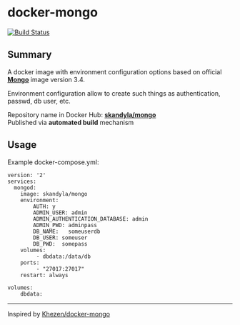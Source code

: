 docker-mongo
============

[![Build Status](https://travis-ci.org/skandyla/docker-mongo.svg?branch=master)](https://travis-ci.org/skandyla/docker-mongo)


## Summary

A docker image with environment configuration options based on official **[Mongo](https://hub.docker.com/_/mongo/)** image version 3.4.  

Environment configuration allow to create such things as authentication, passwd, db user, etc.  

Repository name in Docker Hub: **[skandyla/mongo](https://hub.docker.com/r/skandyla/mongo/)**  
Published via **automated build** mechanism  

## Usage

Example docker-compose.yml: 
 
```
version: '2'
services:
  mongod:
    image: skandyla/mongo
    environment:
        AUTH: y
        ADMIN_USER: admin
        ADMIN_AUTHENTICATION_DATABASE: admin
        ADMIN_PWD: adminpass
        DB_NAME:   someuserdb
        DB_USER: someuser
        DB_PWD:  somepass
    volumes:
         - dbdata:/data/db
    ports:
         - "27017:27017"
    restart: always

volumes:
    dbdata:
```

---
Inspired by [Khezen/docker-mongo](https://github.com/Khezen/docker-mongo)
